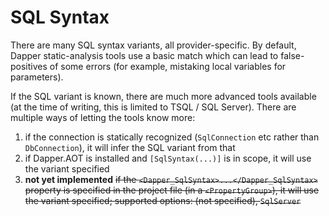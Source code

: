 ﻿# SQL Syntax

There are many SQL syntax variants, all provider-specific. By default, Dapper static-analysis tools use a basic
match which can lead to false-positives of some errors (for example, mistaking local variables for parameters).

If the SQL variant is known, there are much more advanced tools available (at the time of writing, this is limited
to TSQL / SQL Server). There are multiple ways of letting the tools know more:

1. if the connection is statically recognized (`SqlConnection` etc rather than `DbConnection`), it will infer the SQL variant from that
2. if Dapper.AOT is installed and `[SqlSyntax(...)]` is in scope, it will use the variant specified
3. **not yet implemented** ~~if the `<Dapper_SqlSyntax>...</Dapper_SqlSyntax>` property is specified in the project file (in a `<PropertyGroup>`), it will use
   the variant specified; supported options: (not specified), `SqlServer`~~